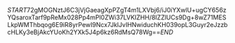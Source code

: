 $START$72gMOGNztJ6C3jVjGaeagXpPZgT4m1LXVbj6/iJ0iYXwlU+ugCY656zYQsaroxTarf9pReMx028Pp4mPl0ZWi37LVKIZHH/8IZZlUCs9Dg+8wZ71MESLkpWMThbqog6E9iR8yrPewI9Ncx7JklJvIHNwiduchKH039opL3Guyr2eJzzbcHLKy3eBjAkcYUoKh2YXk5J4p6kz6RdMsQ78Wg==$END$